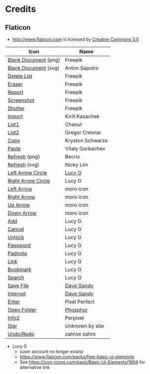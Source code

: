 # Credits

## Flaticon 
   - http://www.flaticon.com is licensed by [Creative Commons 3.0](http://creativecommons.org/licenses/by/3.0/)

| Icon | Name |
| - | - |
| [Blank Document](https://www.flaticon.com/free-icon/blank-document_14922) (png) | Freepik |
| [Blank Document](https://icon-icons.com/icon/blank-paper-sheet/85748) (svg) | Anton Saputro |
| [Delete List](https://www.flaticon.com/free-icon/delete-list_1201) | Freepik |
| [Eraser](https://www.flaticon.com/free-icon/eraser_1203953) | Freepik |
| [Report](https://www.flaticon.com/free-icon/file_1508964) | Freepik |
| [Screenshot](https://www.flaticon.com/free-icon/screenshot_748046) | Freepik |
| [Shutter](https://www.flaticon.com/premium-icon/shutter_2441508) | Freepik |
| [Import](https://www.flaticon.com/free-icon/import_223438) | Kirill Kazachek |
| [List1](https://www.flaticon.com/free-icon/list_151917) | Chanut |
| [List2](https://www.flaticon.com/free-icon/list_159841) | Gregor Cresnar |
| [Copy](https://icon-icons.com/icon/copy/153460) | Kryston Schwarze |
| [Paste](https://www.flaticon.com/free-icon/paste_930233) | Vitaly Gorbachev |
| [Refresh](https://www.flaticon.com/free-icon/refresh_875100) (png) | Becris |
| [Refresh](https://icon-icons.com/icon/sync-refresh-reload-update/176163) (svg) | Nicky Lim |
| [Left Arrow Circle](https://www.flaticon.com/free-icon/left-arrow_118744) | [Lucy G](https://www.flaticon.com/authors/lucy-g) |
| [Right Arrow Circle](https://www.flaticon.com/free-icon/right-arrow_118745) | Lucy G |
| [Left Arrow](https://icon-icons.com/icon/left-arrow/193346) | moro icon |
| [Right Arrow](https://icon-icons.com/icon/right-arrow/193336) | moro icon |
| [Up Arrow](https://icon-icons.com/icon/down-arrow-direction/193338) | moro icon |
| [Down Arrow](https://icon-icons.com/icon/down-arrow-direction/193338) | moro icon |
| [Add](https://www.flaticon.com/free-icon/add_118742) | Lucy G |
| [Cancel](https://icon-icons.com/icon/cancel/121292) | Lucy G |
| [Unlock](https://www.flaticon.com/free-icon/unlock_118737) | Lucy G |
| [Password](https://www.flaticon.com/free-icon/password_1330268) | Lucy G |
| [Padnote](https://www.flaticon.com/free-icon/padnote_118751) | Lucy G |
| [Link](https://www.flaticon.com/free-icon/link_118780) | Lucy G |
| [Bookmark](https://www.flaticon.com/free-icon/bookmark_118732) | Lucy G |
| [Search](https://www.flaticon.com/free-icon/search_118718) | Lucy G |
| [Save File](https://www.flaticon.com/free-icon/save-file-option_25398) | [Dave Gandy](https://www.flaticon.com/authors/dave-gandy) |
| [Internet](https://www.flaticon.com/free-icon/internet_149229) | [Dave Gandy](https://www.flaticon.com/authors/dave-gandy) |
| [Enter](https://www.flaticon.com/free-icon/enter_1828391) | Pixel Perfect |
| [Open Folder](https://icon-icons.com/icon/folder-open/172452) | [Phosphor](https://github.com/phosphor-icons) |
| [Info2](https://icon-icons.com/icon/circle-customer-help-info-information-service-support/123208) | Perpixel |
| [Star](https://icon-icons.com/icon/bookmark-favorite-rate-rating-star/113418) | Unknown by site |
| [Undo/Redo](https://icon-icons.com/icon/undo/232333) | zahroe zahro |

* Lucy G
  - (user account no longer exists)
  - https://www.flaticon.com/packs/free-basic-ui-elements
  - See https://icon-icons.com/pack/Basic-Ui-Elements/1904 for alternative link